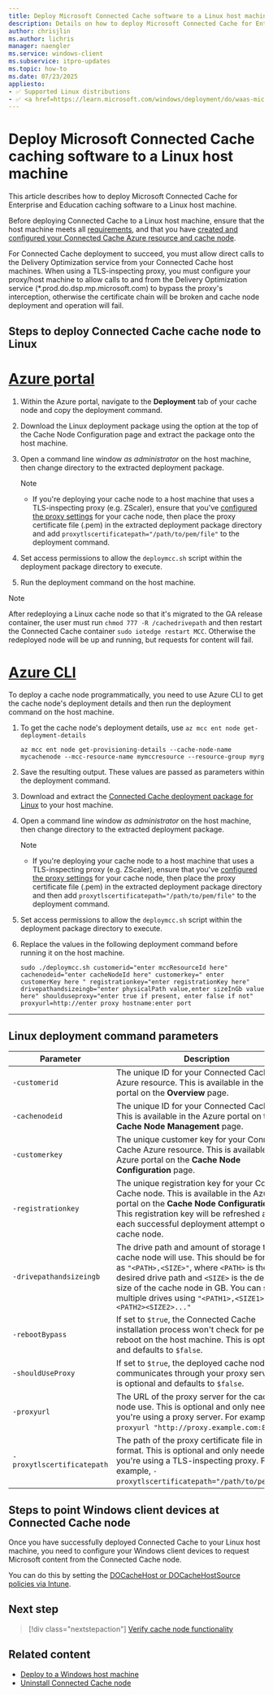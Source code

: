 ```yaml
---
title: Deploy Microsoft Connected Cache software to a Linux host machine
description: Details on how to deploy Microsoft Connected Cache for Enterprise and Education cache software to a Linux host machine.
author: chrisjlin
ms.author: lichris
manager: naengler
ms.service: windows-client
ms.subservice: itpro-updates
ms.topic: how-to
ms.date: 07/23/2025
appliesto: 
- ✅ Supported Linux distributions
- ✅ <a href=https://learn.microsoft.com/windows/deployment/do/waas-microsoft-connected-cache target=_blank>Microsoft Connected Cache for Enterprise and Education</a>	
---
```


# Deploy Microsoft Connected Cache caching software to a Linux host machine

This article describes how to deploy Microsoft Connected Cache for Enterprise and Education caching software to a Linux host machine.

Before deploying Connected Cache to a Linux host machine, ensure that the host machine meets all [requirements](mcc-ent-prerequisites.md), and that you have [created and configured your Connected Cache Azure resource and cache node](mcc-ent-create-resource-and-cache.md).

For Connected Cache deployment to succeed, you must allow direct calls to the Delivery Optimization service from your Connected Cache host machines. When using a TLS-inspecting proxy, you must configure your proxy/host machine to allow calls to and from the Delivery Optimization service (*.prod.do.dsp.mp.microsoft.com) to bypass the proxy's interception, otherwise the certificate chain will be broken and cache node deployment and operation will fail.

## Steps to deploy Connected Cache cache node to Linux

# [Azure portal](#tab/portal)

1. Within the Azure portal, navigate to the **Deployment** tab of your cache node and copy the deployment command.
1. Download the Linux deployment package using the option at the top of the Cache Node Configuration page and extract the package onto the host machine.
1. Open a command line window *as administrator* on the host machine, then change directory to the extracted deployment package.

    >[!Note]
    >* If you're deploying your cache node to a host machine that uses a TLS-inspecting proxy (e.g. ZScaler), ensure that you've [configured the proxy settings](mcc-ent-create-resource-and-cache.md#proxy-settings) for your cache node, then place the proxy certificate file (.pem) in the extracted deployment package directory and add `proxytlscertificatepath="/path/to/pem/file"` to the deployment command.

1. Set access permissions to allow the `deploymcc.sh` script within the deployment package directory to execute.
1. Run the deployment command on the host machine.

>[!NOTE]
> After redeploying a Linux cache node so that it's migrated to the GA release container, the user must run `chmod 777 -R /cachedrivepath` and then restart the Connected Cache container `sudo iotedge restart MCC`.
> Otherwise the redeployed node will be up and running, but requests for content will fail.

# [Azure CLI](#tab/cli)

To deploy a cache node programmatically, you need to use Azure CLI to get the cache node's deployment details and then run the deployment command on the host machine.

1. To get the cache node's deployment details, use `az mcc ent node get-deployment-details`

   ```azurecli-interactive
   az mcc ent node get-provisioning-details --cache-node-name mycachenode --mcc-resource-name mymccresource --resource-group myrg
   ```

1. Save the resulting output. These values are passed as parameters within the deployment command.
1. Download and extract the [Connected Cache deployment package for Linux](https://aka.ms/MCC-Ent-InstallScript-Linux) to your host machine.
1. Open a command line window *as administrator* on the host machine, then change directory to the extracted deployment package.

    > [!Note]
    >* If you're deploying your cache node to a host machine that uses a TLS-inspecting proxy (e.g. ZScaler), ensure that you've [configured the proxy settings](mcc-ent-create-resource-and-cache.md#proxy-settings) for your cache node, then place the proxy certificate file (.pem) in the extracted deployment package directory and then add `proxytlscertificatepath="/path/to/pem/file"` to the deployment command.

1. Set access permissions to allow the `deploymcc.sh` script within the deployment package directory to execute.
1. Replace the values in the following deployment command before running it on the host machine.

   ```azurepowershell-interactive
   sudo ./deploymcc.sh customerid="enter mccResourceId here" cachenodeid="enter cacheNodeId here" customerkey=" enter customerKey here " registrationkey="enter registrationKey here" drivepathandsizeingb="enter physicalPath value,enter sizeInGb value here" shoulduseproxy="enter true if present, enter false if not" proxyurl=http://enter proxy hostname:enter port
   ```

---

## Linux deployment command parameters

| Parameter | Description |
|-----------|-------------|
| `-customerid` | The unique ID for your Connected Cache Azure resource. This is available in the Azure portal on the **Overview** page. |
| `-cachenodeid` | The unique ID for your Connected Cache node. This is available in the Azure portal on the **Cache Node Management** page. |
| `-customerkey` | The unique customer key for your Connected Cache Azure resource. This is available in the Azure portal on the **Cache Node Configuration** page. |
| `-registrationkey` | The unique registration key for your Connected Cache node. This is available in the Azure portal on the **Cache Node Configuration** page. This registration key will be refreshed after each successful deployment attempt of this cache node. |
| `-drivepathandsizeingb` | The drive path and amount of storage that the cache node will use. This should be formatted as `"<PATH>,<SIZE>"`, where `<PATH>` is the desired drive path and `<SIZE>` is the desired size of the cache node in GB. You can specify multiple drives using `"<PATH1>,<SIZE1>,<PATH2><SIZE2>..."`|
| `-rebootBypass` | If set to `$true`, the Connected Cache installation process won't check for pending reboot on the host machine. This is optional and defaults to `$false`. |
| `-shouldUseProxy` | If set to `$true`, the deployed cache node communicates through your proxy server. This is optional and defaults to `$false`. |
| `-proxyurl` | The URL of the proxy server for the cache node use. This is optional and only needed if you're using a proxy server. For example, `-proxyurl "http://proxy.example.com:8080"`. |
| `-proxytlscertificatepath` | The path of the proxy certificate file in PEM format. This is optional and only needed if you're using a TLS-inspecting proxy. For example, `-proxytlscertificatepath="/path/to/pem/file"`. |

## Steps to point Windows client devices at Connected Cache node

Once you have successfully deployed Connected Cache to your Linux host machine, you need to configure your Windows client devices to request Microsoft content from the Connected Cache node.

You can do this by setting the [DOCacheHost or DOCacheHostSource policies via Intune](./waas-delivery-optimization-reference.md#cache-server-hostname).

## Next step

> [!div class="nextstepaction"]
> [Verify cache node functionality](mcc-ent-verify-cache-node.md)

## Related content

- [Deploy to a Windows host machine](mcc-ent-deploy-to-windows.md)
- [Uninstall Connected Cache node](mcc-ent-uninstall-cache-node.md)
